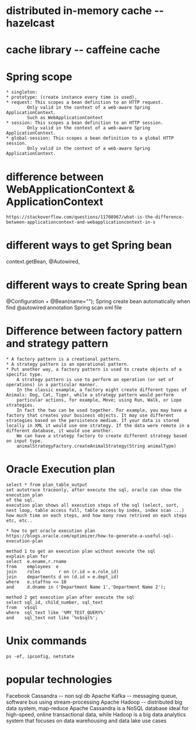 
# distributed in-memory cache -- hazelcast
# cache library -- caffeine cache
# Spring scope
    * singleton:
    * prototype: (create instance every time is used),
    * request: This scopes a bean definition to an HTTP request.
            Only valid in the context of a web-aware Spring ApplicationContext.
            Such as WebApplicationContext
    * session: This scopes a bean definition to an HTTP session.
            Only valid in the context of a web-aware Spring ApplicationContext.
    * global-session: This scopes a bean definition to a global HTTP session.
            Only valid in the context of a web-aware Spring ApplicationContext.
# difference between WebApplicationContext & ApplicationContext
    https://stackoverflow.com/questions/11708967/what-is-the-difference-between-applicationcontext-and-webapplicationcontext-in-s

# different ways to get Spring bean
   context.getBean, @Autowired,
# different ways to create Spring bean
   @Configuration + @Bean(name="");
   Spring create bean automatically when find @autowired annotation
   Spring scan xml file
# Difference between factory pattern and strategy pattern
    * A factory pattern is a creational pattern.
    * A strategy pattern is an operational pattern.
    * Put another way, a factory pattern is used to create objects of a specific type.
        A strategy pattern is use to perform an operation (or set of operations) in a particular manner.
        In the classic example, a factory might create different types of Animals: Dog, Cat, Tiger, while a strategy pattern would perform
        particular actions, for example, Move; using Run, Walk, or Lope strategies.
        In fact the two can be used together. For example, you may have a factory that creates your business objects. It may use different strategies based on the persistence medium. If your data is stored locally in XML it would use one strategy. If the data were remote in a different database, it would use another.
        We can have a strategy factory to create different strategy based on input type.
        animalStrategyFactory.createAnimalStrategy(String animalType)

# Oracle Execution plan
    select * from plan_table_output
    set autotrace traceonly, after execute the sql, oracle can show the execution plan
    of the sql.
    execution plan shows all execution steps of the sql (select, sort,
    nest loop, table access full, table access by index, index scan ...)
    how much time on each steps, and how many rows retrived on each steps etc, etc..

    * how to get oracle execution plan
    https://blogs.oracle.com/optimizer/how-to-generate-a-useful-sql-execution-plan

    method 1 to get an execution plan without execute the sql
    explain plan for
    select  e.ename,r.rname
    from    employees  e
    join    roles       r on (r.id = e.role_id)
    join    departments d on (d.id = e.dept_id)
    where   e.staffno <= 10
    and     d.dname in ('Department Name 1','Department Name 2');

    method 2 get execution plan after execute the sql
    select sql_id, child_number, sql_text
    from   v$sql
    where  sql_text like '%MY_TEST_QUERY%'
    and    sql_text not like '%v$sql%';
    
# Unix commands
    ps -ef, ipconfig, netstate
    
# popular technologies
  Facebook Cassandra -- non sql db
  Apache Kafka -- messaging queue, software bus using stream-processing
  Apache Hadoop -- distributed big data system, map-reduce
  Apache Cassandra is a NoSQL database ideal for high-speed, online transactional data, 
  while Hadoop is a big data analytics system that focuses on data warehousing and data lake use cases
